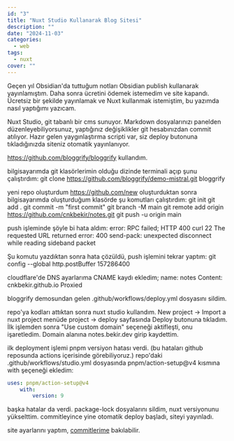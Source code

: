 ```yaml
---
id: "3"
title: "Nuxt Studio Kullanarak Blog Sitesi"
description: ""
date: "2024-11-03"
categories:
  - web
tags:
  - nuxt
cover: ""
---
```


Geçen yıl Obsidian'da tuttuğum notları Obsidian publish kullanarak yayınlamıştım. Daha sonra ücretini ödemek istemedim ve site kapandı. Ücretsiz bir şekilde yayınlamak ve Nuxt kullanmak istemiştim, bu yazımda nasıl yaptığımı yazıcam.

Nuxt Studio, git tabanlı bir cms sunuyor. Markdown dosyalarınızı panelden düzenleyebiliyorsunuz, yaptığınız değişiklikler git hesabınızdan commit atılıyor. Hazır gelen yaygınlaştırma scripti var, siz deploy butonuna tıkladığınızda siteniz otomatik yayınlanıyor.

<https://github.com/bloggrify/bloggrify> kullandım.

bilgisayarımda git klasörlerimin olduğu dizinde terminali açıp şunu çalıştırdım:
git clone <https://github.com/bloggrify/demo-mistral.git> bloggrify

yeni repo oluşturdum <https://github.com/new>
oluşturduktan sonra bilgisayarımda oluşturduğum klasörde şu komutları çalıştırdım:
git init
git add .
git commit -m "first commit"
git branch -M main
git remote add origin <https://github.com/cnkbekir/notes.git>
git push -u origin main

push işleminde şöyle bi hata aldım:
error: RPC failed; HTTP 400 curl 22 The requested URL returned error: 400
send-pack: unexpected disconnect while reading sideband packet

Şu komutu yazdıktan sonra hata çözüldü, push işlemini tekrar yaptım:
git config --global http.postBuffer 157286400

cloudflare'de DNS ayarlarıma CNAME kaydı ekledim;
name: notes
Content: cnkbekir.github.io
Proxied

bloggrify demosundan gelen .github/workflows/deploy.yml dosyasını sildim.

repo'ya kodları attıktan sonra nuxt studio kullandım. New project -> Import a nuxt project
menüde project -> deploy sayfasında Deploy butonuna tıkladım. İlk işlemden sonra "Use custom domain" seçeneği aktifleşti, onu işaretledim. Domain alanına notes.bekir.dev girip kaydettim.

ilk deployment işlemi pnpm versiyon hatası verdi. (bu hataları github reposunda actions içerisinde görebiliyoruz.)
repo'daki .github/workflows/studio.yml dosyasında pnpm/action-setup\@v4 kısmına with şeçeneği ekledim:

```yml
uses: pnpm/action-setup@v4
    with:
        version: 9
```

başka hatalar da verdi. package-lock dosyalarını sildim, nuxt versiyonunu yükselttim.
commitleyince yine otomatik deploy başladı, siteyi yayınladı.

site ayarlarını yaptım, [commitlerime](https://github.com/cnkbekir/notes/commit/2b1319bbf92e4dee714b3e1dd65c36adacc838ce) bakılabilir.
